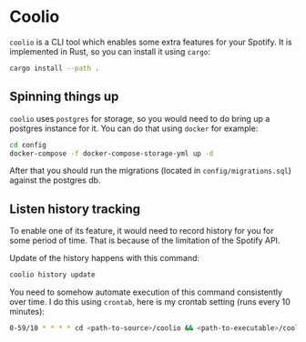# Coolio

`coolio` is a CLI tool which enables some extra features for your Spotify.
It is implemented in Rust, so you can install it using `cargo`:

```bash
cargo install --path .
```

## Spinning things up

`coolio` uses `postgres` for storage, so you would need to do bring up a postgres instance for it. You can do that using `docker` for example:

```bash
cd config
docker-compose -f docker-compose-storage-yml up -d
```

After that you should run the migrations (located in `config/migrations.sql`) against the postgres db. 

## Listen history tracking

To enable one of its feature, it would need to record history for you for some period of time. That is because of the limitation of the Spotify API.

Update of the history happens with this command:

```bash
coolio history update
```

You need to somehow automate execution of this command consistently over time. I do this using `crontab`, here is my crontab setting (runs every 10 minutes):

```bash
0-59/10 * * * * cd <path-to-source>/coolio && <path-to-executable>/coolio history update
```
